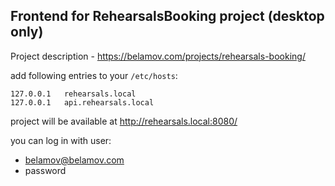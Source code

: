## Frontend for RehearsalsBooking project (desktop only)

Project description - https://belamov.com/projects/rehearsals-booking/

add following entries to your `/etc/hosts`:

```
127.0.0.1	rehearsals.local
127.0.0.1	api.rehearsals.local
```

project will be available at http://rehearsals.local:8080/

you can log in with user:
- belamov@belamov.com
- password